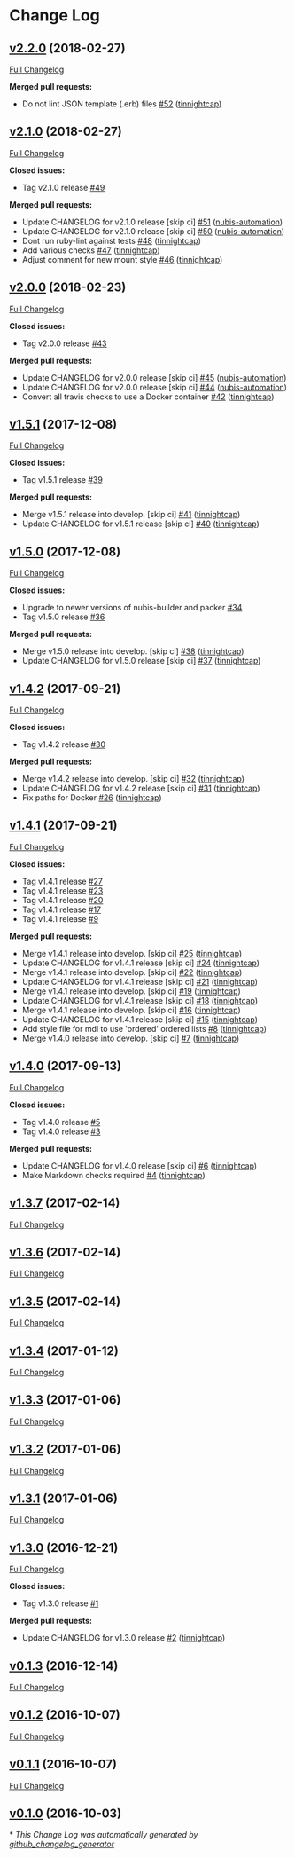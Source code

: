 # Change Log

## [v2.2.0](https://github.com/nubisproject/nubis-travis/tree/v2.2.0) (2018-02-27)
[Full Changelog](https://github.com/nubisproject/nubis-travis/compare/v2.1.0...v2.2.0)

**Merged pull requests:**

- Do not lint JSON template \(.erb\) files [\#52](https://github.com/nubisproject/nubis-travis/pull/52) ([tinnightcap](https://github.com/tinnightcap))

## [v2.1.0](https://github.com/nubisproject/nubis-travis/tree/v2.1.0) (2018-02-27)
[Full Changelog](https://github.com/nubisproject/nubis-travis/compare/v2.0.0...v2.1.0)

**Closed issues:**

- Tag v2.1.0 release [\#49](https://github.com/nubisproject/nubis-travis/issues/49)

**Merged pull requests:**

- Update CHANGELOG for v2.1.0 release \[skip ci\] [\#51](https://github.com/nubisproject/nubis-travis/pull/51) ([nubis-automation](https://github.com/nubis-automation))
- Update CHANGELOG for v2.1.0 release \[skip ci\] [\#50](https://github.com/nubisproject/nubis-travis/pull/50) ([nubis-automation](https://github.com/nubis-automation))
- Dont run ruby-lint against tests [\#48](https://github.com/nubisproject/nubis-travis/pull/48) ([tinnightcap](https://github.com/tinnightcap))
- Add various checks [\#47](https://github.com/nubisproject/nubis-travis/pull/47) ([tinnightcap](https://github.com/tinnightcap))
- Adjust comment for new mount style [\#46](https://github.com/nubisproject/nubis-travis/pull/46) ([tinnightcap](https://github.com/tinnightcap))

## [v2.0.0](https://github.com/nubisproject/nubis-travis/tree/v2.0.0) (2018-02-23)
[Full Changelog](https://github.com/nubisproject/nubis-travis/compare/v1.5.1...v2.0.0)

**Closed issues:**

- Tag v2.0.0 release [\#43](https://github.com/nubisproject/nubis-travis/issues/43)

**Merged pull requests:**

- Update CHANGELOG for v2.0.0 release \[skip ci\] [\#45](https://github.com/nubisproject/nubis-travis/pull/45) ([nubis-automation](https://github.com/nubis-automation))
- Update CHANGELOG for v2.0.0 release \[skip ci\] [\#44](https://github.com/nubisproject/nubis-travis/pull/44) ([nubis-automation](https://github.com/nubis-automation))
- Convert all travis checks to use a Docker container [\#42](https://github.com/nubisproject/nubis-travis/pull/42) ([tinnightcap](https://github.com/tinnightcap))

## [v1.5.1](https://github.com/nubisproject/nubis-travis/tree/v1.5.1) (2017-12-08)
[Full Changelog](https://github.com/nubisproject/nubis-travis/compare/v1.5.0...v1.5.1)

**Closed issues:**

- Tag v1.5.1 release [\#39](https://github.com/nubisproject/nubis-travis/issues/39)

**Merged pull requests:**

- Merge v1.5.1 release into develop. \[skip ci\] [\#41](https://github.com/nubisproject/nubis-travis/pull/41) ([tinnightcap](https://github.com/tinnightcap))
- Update CHANGELOG for v1.5.1 release \[skip ci\] [\#40](https://github.com/nubisproject/nubis-travis/pull/40) ([tinnightcap](https://github.com/tinnightcap))

## [v1.5.0](https://github.com/nubisproject/nubis-travis/tree/v1.5.0) (2017-12-08)
[Full Changelog](https://github.com/nubisproject/nubis-travis/compare/v1.4.2...v1.5.0)

**Closed issues:**

- Upgrade to newer versions of nubis-builder and packer [\#34](https://github.com/nubisproject/nubis-travis/issues/34)
- Tag v1.5.0 release [\#36](https://github.com/nubisproject/nubis-travis/issues/36)

**Merged pull requests:**

- Merge v1.5.0 release into develop. \[skip ci\] [\#38](https://github.com/nubisproject/nubis-travis/pull/38) ([tinnightcap](https://github.com/tinnightcap))
- Update CHANGELOG for v1.5.0 release \[skip ci\] [\#37](https://github.com/nubisproject/nubis-travis/pull/37) ([tinnightcap](https://github.com/tinnightcap))

## [v1.4.2](https://github.com/nubisproject/nubis-travis/tree/v1.4.2) (2017-09-21)
[Full Changelog](https://github.com/nubisproject/nubis-travis/compare/v1.4.1...v1.4.2)

**Closed issues:**

- Tag v1.4.2 release [\#30](https://github.com/nubisproject/nubis-travis/issues/30)

**Merged pull requests:**

- Merge v1.4.2 release into develop. \[skip ci\] [\#32](https://github.com/nubisproject/nubis-travis/pull/32) ([tinnightcap](https://github.com/tinnightcap))
- Update CHANGELOG for v1.4.2 release \[skip ci\] [\#31](https://github.com/nubisproject/nubis-travis/pull/31) ([tinnightcap](https://github.com/tinnightcap))
- Fix paths for Docker [\#26](https://github.com/nubisproject/nubis-travis/pull/26) ([tinnightcap](https://github.com/tinnightcap))

## [v1.4.1](https://github.com/nubisproject/nubis-travis/tree/v1.4.1) (2017-09-21)
[Full Changelog](https://github.com/nubisproject/nubis-travis/compare/v1.4.0...v1.4.1)

**Closed issues:**

- Tag v1.4.1 release [\#27](https://github.com/nubisproject/nubis-travis/issues/27)
- Tag v1.4.1 release [\#23](https://github.com/nubisproject/nubis-travis/issues/23)
- Tag v1.4.1 release [\#20](https://github.com/nubisproject/nubis-travis/issues/20)
- Tag v1.4.1 release [\#17](https://github.com/nubisproject/nubis-travis/issues/17)
- Tag v1.4.1 release [\#9](https://github.com/nubisproject/nubis-travis/issues/9)

**Merged pull requests:**

- Merge v1.4.1 release into develop. \[skip ci\] [\#25](https://github.com/nubisproject/nubis-travis/pull/25) ([tinnightcap](https://github.com/tinnightcap))
- Update CHANGELOG for v1.4.1 release \[skip ci\] [\#24](https://github.com/nubisproject/nubis-travis/pull/24) ([tinnightcap](https://github.com/tinnightcap))
- Merge v1.4.1 release into develop. \[skip ci\] [\#22](https://github.com/nubisproject/nubis-travis/pull/22) ([tinnightcap](https://github.com/tinnightcap))
- Update CHANGELOG for v1.4.1 release \[skip ci\] [\#21](https://github.com/nubisproject/nubis-travis/pull/21) ([tinnightcap](https://github.com/tinnightcap))
- Merge v1.4.1 release into develop. \[skip ci\] [\#19](https://github.com/nubisproject/nubis-travis/pull/19) ([tinnightcap](https://github.com/tinnightcap))
- Update CHANGELOG for v1.4.1 release \[skip ci\] [\#18](https://github.com/nubisproject/nubis-travis/pull/18) ([tinnightcap](https://github.com/tinnightcap))
- Merge v1.4.1 release into develop. \[skip ci\] [\#16](https://github.com/nubisproject/nubis-travis/pull/16) ([tinnightcap](https://github.com/tinnightcap))
- Update CHANGELOG for v1.4.1 release \[skip ci\] [\#15](https://github.com/nubisproject/nubis-travis/pull/15) ([tinnightcap](https://github.com/tinnightcap))
- Add style file for mdl to use 'ordered' ordered lists [\#8](https://github.com/nubisproject/nubis-travis/pull/8) ([tinnightcap](https://github.com/tinnightcap))
- Merge v1.4.0 release into develop. \[skip ci\] [\#7](https://github.com/nubisproject/nubis-travis/pull/7) ([tinnightcap](https://github.com/tinnightcap))

## [v1.4.0](https://github.com/nubisproject/nubis-travis/tree/v1.4.0) (2017-09-13)
[Full Changelog](https://github.com/nubisproject/nubis-travis/compare/v1.3.7...v1.4.0)

**Closed issues:**

- Tag v1.4.0 release [\#5](https://github.com/nubisproject/nubis-travis/issues/5)
- Tag v1.4.0 release [\#3](https://github.com/nubisproject/nubis-travis/issues/3)

**Merged pull requests:**

- Update CHANGELOG for v1.4.0 release \[skip ci\] [\#6](https://github.com/nubisproject/nubis-travis/pull/6) ([tinnightcap](https://github.com/tinnightcap))
- Make Markdown checks required [\#4](https://github.com/nubisproject/nubis-travis/pull/4) ([tinnightcap](https://github.com/tinnightcap))

## [v1.3.7](https://github.com/nubisproject/nubis-travis/tree/v1.3.7) (2017-02-14)
[Full Changelog](https://github.com/nubisproject/nubis-travis/compare/v1.3.6...v1.3.7)

## [v1.3.6](https://github.com/nubisproject/nubis-travis/tree/v1.3.6) (2017-02-14)
[Full Changelog](https://github.com/nubisproject/nubis-travis/compare/v1.3.5...v1.3.6)

## [v1.3.5](https://github.com/nubisproject/nubis-travis/tree/v1.3.5) (2017-02-14)
[Full Changelog](https://github.com/nubisproject/nubis-travis/compare/v1.3.4...v1.3.5)

## [v1.3.4](https://github.com/nubisproject/nubis-travis/tree/v1.3.4) (2017-01-12)
[Full Changelog](https://github.com/nubisproject/nubis-travis/compare/v1.3.3...v1.3.4)

## [v1.3.3](https://github.com/nubisproject/nubis-travis/tree/v1.3.3) (2017-01-06)
[Full Changelog](https://github.com/nubisproject/nubis-travis/compare/v1.3.2...v1.3.3)

## [v1.3.2](https://github.com/nubisproject/nubis-travis/tree/v1.3.2) (2017-01-06)
[Full Changelog](https://github.com/nubisproject/nubis-travis/compare/v1.3.1...v1.3.2)

## [v1.3.1](https://github.com/nubisproject/nubis-travis/tree/v1.3.1) (2017-01-06)
[Full Changelog](https://github.com/nubisproject/nubis-travis/compare/v1.3.0...v1.3.1)

## [v1.3.0](https://github.com/nubisproject/nubis-travis/tree/v1.3.0) (2016-12-21)
[Full Changelog](https://github.com/nubisproject/nubis-travis/compare/v0.1.3...v1.3.0)

**Closed issues:**

- Tag v1.3.0 release [\#1](https://github.com/nubisproject/nubis-travis/issues/1)

**Merged pull requests:**

- Update CHANGELOG for v1.3.0 release [\#2](https://github.com/nubisproject/nubis-travis/pull/2) ([tinnightcap](https://github.com/tinnightcap))

## [v0.1.3](https://github.com/nubisproject/nubis-travis/tree/v0.1.3) (2016-12-14)
[Full Changelog](https://github.com/nubisproject/nubis-travis/compare/v0.1.2...v0.1.3)

## [v0.1.2](https://github.com/nubisproject/nubis-travis/tree/v0.1.2) (2016-10-07)
[Full Changelog](https://github.com/nubisproject/nubis-travis/compare/v0.1.1...v0.1.2)

## [v0.1.1](https://github.com/nubisproject/nubis-travis/tree/v0.1.1) (2016-10-07)
[Full Changelog](https://github.com/nubisproject/nubis-travis/compare/v0.1.0...v0.1.1)

## [v0.1.0](https://github.com/nubisproject/nubis-travis/tree/v0.1.0) (2016-10-03)


\* *This Change Log was automatically generated by [github_changelog_generator](https://github.com/skywinder/Github-Changelog-Generator)*